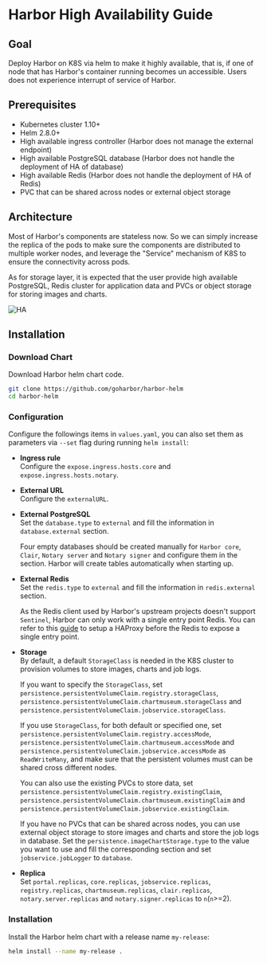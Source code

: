 # Harbor High Availability Guide

## Goal
Deploy Harbor on K8S via helm to make it highly available, that is, if one of node that has Harbor's container running becomes un accessible. Users does not experience interrupt of service of Harbor.

## Prerequisites
- Kubernetes cluster 1.10+
- Helm 2.8.0+
- High available ingress controller (Harbor does not manage the external endpoint)
- High available PostgreSQL database (Harbor does not handle the deployment of HA of database)
- High available Redis (Harbor does not handle the deployment of HA of Redis)
- PVC that can be shared across nodes or external object storage

## Architecture
Most of Harbor's components are stateless now.  So we can simply increase the replica of the pods to make sure the components are distributed to multiple worker nodes, and leverage the "Service" mechanism of K8S to ensure the connectivity across pods.

As for storage layer, it is expected that the user provide high available PostgreSQL, Redis cluster for application data and PVCs or object storage for storing images and charts.

![HA](img/ha.png)

## Installation

### Download Chart
Download Harbor helm chart code.
```bash
git clone https://github.com/goharbor/harbor-helm
cd harbor-helm
```

### Configuration
Configure the followings items in `values.yaml`, you can also set them as parameters via `--set` flag during running `helm install`:
- **Ingress rule**  
   Configure the `expose.ingress.hosts.core` and `expose.ingress.hosts.notary`.
- **External URL**  
   Configure the `externalURL`.
- **External PostgreSQL**  
   Set the `database.type` to `external` and fill the information in `database.external` section.  
   
   Four empty databases should be created manually for `Harbor core`, `Clair`, `Notary server` and `Notary signer` and configure them in the section. Harbor will create tables automatically when starting up.
- **External Redis**  
   Set the `redis.type` to `external` and fill the information in `redis.external` section.  

   As the Redis client used by Harbor's upstream projects doesn't support `Sentinel`, Harbor can only work with a single entry point Redis. You can refer to this [guide](https://community.pivotal.io/s/article/How-to-setup-HAProxy-and-Redis-Sentinel-for-automatic-failover-between-Redis-Master-and-Slave-servers) to setup a HAProxy before the Redis to expose a single entry point.
- **Storage**   
   By default, a default `StorageClass` is needed in the K8S cluster to provision volumes to store images, charts and job logs.  

   If you want to specify the `StorageClass`, set `persistence.persistentVolumeClaim.registry.storageClass`, `persistence.persistentVolumeClaim.chartmuseum.storageClass` and `persistence.persistentVolumeClaim.jobservice.storageClass`.  

   If you use `StorageClass`, for both default or specified one, set `persistence.persistentVolumeClaim.registry.accessMode`, `persistence.persistentVolumeClaim.chartmuseum.accessMode` and `persistence.persistentVolumeClaim.jobservice.accessMode` as `ReadWriteMany`, and make sure that the persistent volumes must can be shared cross different nodes.  

   You can also use the existing PVCs to store data, set `persistence.persistentVolumeClaim.registry.existingClaim`, `persistence.persistentVolumeClaim.chartmuseum.existingClaim` and `persistence.persistentVolumeClaim.jobservice.existingClaim`.  

   If you have no PVCs that can be shared across nodes, you can use external object storage to store images and charts and store the job logs in database. Set the `persistence.imageChartStorage.type` to the value you want to use and fill the corresponding section and set `jobservice.jobLogger` to `database`.  

- **Replica**   
   Set `portal.replicas`, `core.replicas`, `jobservice.replicas`, `registry.replicas`, `chartmuseum.replicas`, `clair.replicas`, `notary.server.replicas` and `notary.signer.replicas` to `n`(`n`>=2).

### Installation
Install the Harbor helm chart with a release name `my-release`:
```bash
helm install --name my-release .
```

